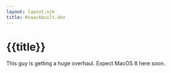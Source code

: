 ```yaml
---
layout: layout.njk
title: Knaackbuilt.dev
---
```


<h1 class="text-xl font-bold">{{title}}</h1>


This guy is getting a huge overhaul. Expect MacOS 8 here soon.